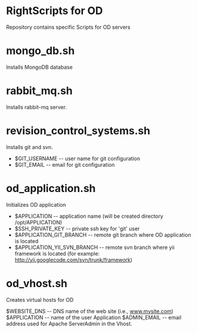 RightScripts for OD
===================

Repository contains specific Scripts for OD servers

# mongo_db.sh

Installs MongoDB database


# rabbit_mq.sh

Installs rabbit-mq server.


# revision_control_systems.sh

Installs git and svn.

* $GIT_USERNAME  -- user name for git configuration
* $GIT_EMAIL  -- email for git configuration


# od_application.sh

Initializes OD application


* $APPLICATION -- application name (will be created directory /opt/APPLICATION)
* $SSH_PRIVATE_KEY -- private ssh key for 'git' user
* $APPLICATION_GIT_BRANCH -- remote git branch where OD application is located
* $APPLICATION_YII_SVN_BRANCH -- remote svn branch where yii framework is located (for example: http://yii.googlecode.com/svn/trunk/framework) 


# od_vhost.sh

Creates virtual hosts for OD

$WEBSITE_DNS -- DNS name of the web site (i.e., www.mysite.com)
$APPLICATION -- name of the user Application
$ADMIN_EMAIL -- email address used for Apache ServerAdmin in the Vhost.
